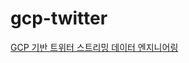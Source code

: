 # gcp-twitter

[GCP 기반 트위터 스트리밍 데이터 엔지니어링](https://www.notion.so/GCP-5fb083cae81a4c8d8fab5f200f93c940, "to_notion")
